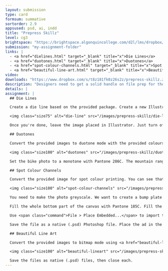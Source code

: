 ```yaml
---
layout: submission
type: card
formsum: summative
sortorder: 2.9
appsused: psd, ai, indd
title: "Prepress Skillz"
level: cg3
brightspace: "https://brightspace.algonquincollege.com/d2l/lms/dropbox/user/folder_submit_files.d2l?db=86421&grpid=0&isprv=0&bp=0&ou=92653"
submission: "my-assignment-folder"
links: |
  - <a href="dielines.html" target="_blank" title="x">Die Lines</a>
  - <a href="duotones.html" target="_blank" title="x">Duotones</a>
  - <a href="spot-colour-channels.html" target="_blank" title="x">Spot Colour Channels</a>
  - <a href="beautiful-line-art.html" target="_blank" title="x">Beautiful Line Art</a>
video: 
downloads: "https://www.dropbox.com/s/t8z181fk0z26s2z/prepress-skillz.zip?dl=1"
description: "Designers need to get a solid handle on file prep for the press. The skillz below are some essential skillz you need to master."
details: |
assignment: |
  ## Die Lines

  Create a die line based on the provided package. Create a new Illustrator document. Save it back into the die lines assignment folder.

  <img class="size75" alt="die-line" src="/images/prepress-skillz/die-line.jpg">

  Once you're done, leave the image placed in Illustrator. Just turn off the visibility of its layer. Save and close your file.

  ## Duotones

  Convert the provided images to duotone mode with the provided colours.

  <img class="size100" alt="duotones" src="/images/prepress-skillz/duotones.jpg">

  Set the bike photo to a monotone with Pantone 286C. The mountain range photo needs to be a duotone with black and Pantone 348C. Save your images as native Photoshop (.psd)files.

  ## Spot Colour Channels

  Convert the provided image for spot colour printing. You can see that I created selections for you in the Channels panel. All you need to do to load them is ⌘-click

  <img class="size100" alt="spot-colour-channels" src="/images/prepress-skillz/spot-colour-channels.jpg">

  You need to make the photo greyscale. We want to create a bump plate to make his shirt a more vibrant Pantone 185C. Create yet another channel with whichever spot colour you want. Rename it Varnish Plate. Fill in the whole dude in solid black on that plate.

  Fill the whole bottom part of the canvas with Pantone 185C. Fill the bar above it with 50% Pantone 185C.

  Use <span class="command">File > Place Embedded...</span> to import the logo. Scale and position it. ⌘-click on its layer to select it. Punch it out of the Pantone 185C plate with white.

  Save the file as a native (.psd) Photoshop file. Place the ad in the provided InDesign document. Check your Separations Preview panel to make sure you got the colour break right. Save and close.

  ## Beautiful Line Art

  Convert the provided images to bitmap mode using <a href="beautiful-line-art.html" target="_blank" title="the technique taught in class">the technique taught in class</a>.

  <img class="size100" alt="beautiful-lineart" src="/images/prepress-skillz/beautiful-lineart.jpg">

  Save the files as native (.psd) files, then close each.
---
```

